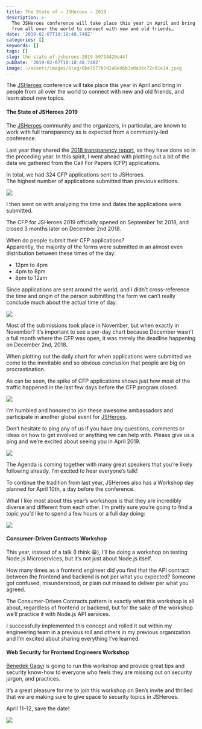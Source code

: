 ```yaml
---
title: The State of — JSHeroes — 2019
description: >-
  The JSHeroes conference will take place this year in April and bring in people
  from all over the world to connect with new and old friends…
date: '2019-02-07T10:18:48.748Z'
categories: []
keywords: []
tags: []
slug: the-state-of-jsheroes-2019-b9714420e44f
pubDate: '2019-02-07T10:18:48.748Z'
image: ~/assets/images/blog/6be7577b7d1a0ed6b3a0a36c72c91e14.jpeg
---
```


The [JSHeroes](https://jsheroes.io) conference will take place this year in April and bring in people from all over the world to connect with new and old friends, and learn about new topics.

#### The State of JSHeroes 2019

The [JSHeroes](https://jsheroes.io) community and the organizers, in particular, are known to work with full transparency as is expected from a community-led conference.

Last year they shared the [2018 transparency report](https://medium.com/cluj-javascripters/jsheroes-2018-transparency-report-3266c18d8729), as they have done so in the preceding year. In this spirit, I went ahead with plotting out a bit of the data we gathered from the Call For Papers (CFP) applications.

In total, we had 324 CFP applications sent to JSHeroes.  
The highest number of applications submitted than previous editions.

![](/images/blog/1__RClqAINd__gHfHEbeFXyBqA.png)

I then went on with analyzing the time and dates the applications were submitted.

The CFP for JSHeroes 2019 officially opened on September 1st 2018, and closed 3 months later on December 2nd 2018.

When do people submit their CFP applications?  
Apparently, the majority of the forms were submitted in an almost even distribution between these times of the day:

*   12pm to 4pm
*   4pm to 8pm
*   8pm to 12am

Since applications are sent around the world, and I didn’t cross-reference the time and origin of the person submitting the form we can’t really conclude much about the actual time of day.

![](/images/blog/1__VgselKi__kzA5bUwxicMplg.png)

Most of the submissions took place in November, but when exactly in November? It’s important to see a per-day chart because December wasn’t a full month where the CFP was open, it was merely the deadline happening on December 2nd, 2018.

When plotting out the daily chart for when applications were submitted we come to the inevitable and so obvious conclusion that people are big on procrastination.

As can be seen, the spike of CFP applications shows just how most of the traffic happened in the last few days before the CFP program closed.

![](/images/blog/1__I5KJOf5qLVLisT9Tbune1g.png)

I’m humbled and honored to join these awesome ambassadors and participate in another global event for [JSHeroes](https://jsheroes.io).

Don’t hesitate to ping any of us if you have any questions, comments or ideas on how to get involved or anything we can help with. Please give us a ping and we’re excited about seeing you in April 2019.

![](/images/blog/1__owFrD__9MBJ9oBKF1bg1MVQ.png)

The Agenda is coming together with many great speakers that you’re likely following already. I’m excited to hear everyone’s talk!

To continue the tradition from last year, JSHeroes also has a Workshop day planned for April 10th, a day before the conference.

What I like most about this year’s workshops is that they are incredibly diverse and different from each other. I’m pretty sure you’re going to find a topic you’d like to spend a few hours or a full day doing:

![](/images/blog/1__KvRKBuNcW__HOFba2GjsNww.png)

#### Consumer-Driven Contracts Workshop

This year, instead of a talk (I think 😁), I’ll be doing a workshop on testing Node.js Microservices, but it’s not just about Node.js itself.

How many times as a frontend engineer did you find that the API contract between the frontend and backend is not per what you expected? Someone got confused, misunderstood, or plain out missed to deliver per what you agreed.

The Consumer-Driven Contracts pattern is exactly what this workshop is all about, regardless of frontend or backend, but for the sake of the workshop we’ll practice it with Node.js API services.

I successfully implemented this concept and rolled it out within my engineering team in a previous roll and others in my previous organization and I’m excited about sharing everything I’ve learned.

#### Web Security for Frontend Engineers Workshop

[Benedek Gagyi](https://medium.com/u/8653a84404e3) is going to run this workshop and provide great tips and security know-how to everyone who feels they are missing out on security jargon, and practices.

It’s a great pleasure for me to join this workshop on Ben’s invite and thrilled that we are making sure to give space to security topics in JSHeroes.

April 11–12, save the date!

![](/images/blog/1__LgpLDftqmIaIbTtiXWmsMA.png)